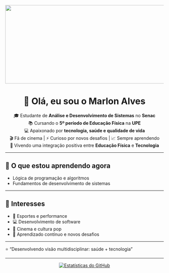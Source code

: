 

<!--
**marlonalessandro/marlonalessandro** is a ✨ _special_ ✨ repository because its `README.md` (this file) appears on your GitHub profile.

Here are some ideas to get you started:

- 🔭 I’m currently working on ...
- 🌱 I’m currently learning ...
- 👯 I’m looking to collaborate on ...
- 🤔 I’m looking for help with ...
- 💬 Ask me about ...
- 📫 How to reach me: ...
- 😄 Pronouns: ...
- ⚡ Fun fact: ...
<!-- Banner centralizado tipo capa -->
<p align="center">
  <img src="https://conteudo.imguol.com.br/c/especiais/esporte/_2021/futuro-chegou/nanoesportes-01.jpg" alt="Banner do Marlon" width="1400" height="250">
</p>

<!-- Título principal centralizado -->
<h1 align="center"><strong>👋 Olá, eu sou o Marlon Alves</strong></h1>

<!-- Sobre você -->
<p align="center">
🎓 Estudante de <strong>Análise e Desenvolvimento de Sistemas</strong> no <strong>Senac</strong><br>
📚 Cursando o <strong>5º período de Educação Física</strong> na <strong>UPE</strong><br>
💻 Apaixonado por <strong>tecnologia, saúde e qualidade de vida</strong><br>
🎬 Fã de cinema | ⚡ Curioso por novos desafios | 📈 Sempre aprendendo<br>
🔗 Vivendo uma integração positiva entre <strong>Educação Física</strong> e <strong>Tecnologia</strong>
</p>

---

## 🚀 O que estou aprendendo agora
- Lógica de programação e algoritmos  
- Fundamentos de desenvolvimento de sistemas  

---

## 🎯 Interesses
- 💪 Esportes e performance  
- 💻 Desenvolvimento de software  
- 🎥 Cinema e cultura pop  
- 📖 Aprendizado contínuo e novos desafios  

---

⭐ “Desenvolvendo visão multidisciplinar: saúde + tecnologia”

---

<!-- Estatísticas do GitHub -->
<div align="center">
  <a href="https://github.com/marlonalessandro">
    <img src="https://github-readme-stats.vercel.app/api?username=marlonalessandro&show_icons=true&include_all_commits=true&theme=radical" alt="Estatísticas do GitHub"/>
  </a>
</div>
